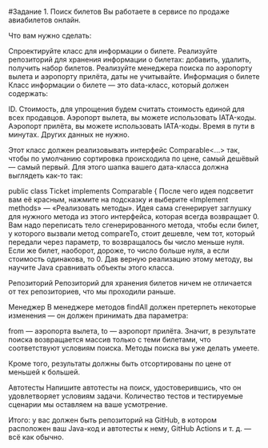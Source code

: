 #Задание 1. Поиск билетов 
Вы работаете в сервисе по продаже авиабилетов онлайн.

Что вам нужно сделать:

Спроектируйте класс для информации о билете.
Реализуйте репозиторий для хранения информации о билетах: добавить, удалить, получить набор билетов.
Реализуйте менеджера поиска по аэропорту вылета и аэропорту прилёта, даты не учитывайте.
Информация о билете
Класс информации о билете — это data-класс, который должен содержать:

ID.
Стоимость, для упрощения будем считать стоимость единой для всех продавцов.
Аэропорт вылета, вы можете использовать IATA-коды.
Аэропорт прилёта, вы можете использовать IATA-коды.
Время в пути в минутах.
Других данных не нужно.

Этот класс должен реализовывать интерфейс Comparable<...> так, чтобы по умолчанию сортировка происходила по цене, самый дешёвый — самый первый. Для этого шапка вашего дата-класса должна выглядеть как-то так:

public class Ticket implements Comparable<Ticket> {
После чего идея подсветит вам её красным, нажмите на подсказку и выберите «Implement methods» — «Реализовать методы». Идея сама сгенерирует заглушку для нужного метода из этого интерфейса, которая всегда возвращает 0. Вам надо переписать тело сгенерированного метода, чтобы если билет, у которого вызвали метод compareTo, стоит дешевле, чем тот, который передали через параметр, то возвращалось бы число меньше нуля. Если же билет, наоборот, дороже, то число больше нуля, а если стоимость одинакова, то 0. Дав верную реализацию этому методу, вы научите Java сравнивать объекты этого класса.

Репозиторий
Репозиторий для хранения билетов ничем не отличается от тех репозиториев, что мы проходили раньше.

Менеджер
В менеджере методов findAll должен претерпеть некоторые изменения — он должен принимать два параметра:

from — аэропорта вылета,
to — аэропорт прилёта.
Значит, в результате поиска возвращается массив только с теми билетами, что соответствуют условиям поиска. Методы поиска вы уже делать умеете.

Кроме того, результаты должны быть отсортированы по цене от меньшей к большей.

Автотесты
Напишите автотесты на поиск, удостоверившись, что он удовлетворяет условиям задачи. Количество тестов и тестируемые сценарии мы оставляем на ваше усмотрение.

Итого: у вас должен быть репозиторий на GitHub, в котором расположен ваш Java-код и автотесты к нему, GitHub Actions и т. д. — всё как обычно.
